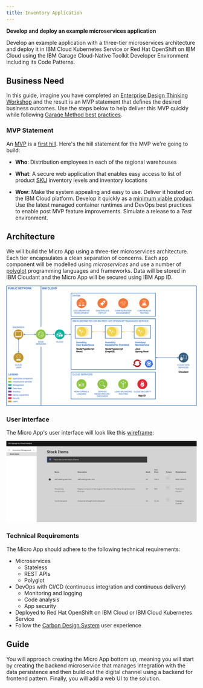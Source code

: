 ```yaml
---
title: Inventory Application
---
```


<!--- cSpell:ignore wireframe -->

**Develop and deploy an example microservices application**

Develop an example application with a three-tier microservices architecture and deploy it in IBM Cloud Kubernetes Service or Red Hat OpenShift on IBM Cloud using the IBM Garage Cloud-Native Toolkit Developer Environment including its Code Patterns.

## Business Need

In this guide, imagine you have completed an [Enterprise Design Thinking Workshop](https://www.ibm.com/garage/method/practices/think/enterprise-design-thinking/) and the result is an MVP statement that defines the desired business outcomes. Use the steps below to help deliver this MVP quickly while following [Garage Method best practices](https://www.ibm.com/garage/method/cloud/).

### MVP Statement

An [MVP](https://www.ibm.com/garage/method/practices/think/practice_minimum_viable_product/) is a [first hill](https://www.ibm.com/garage/method/practices/think/practice_hills/). Here's the hill statement for the MVP we're going to build:

- **Who**: Distribution employees in each of the regional warehouses

- **What**: A secure web application that enables easy access to list of product [SKU](https://en.wikipedia.org/wiki/Stock_keeping_unit) inventory levels and inventory locations

- **Wow**: Make the system appealing and easy to use. Deliver it hosted on the IBM Cloud platform. Develop it quickly as a [minimum viable product](https://www.ibm.com/garage/method/practices/think/practice_minimum_viable_product/). Use the latest managed container runtimes and DevOps best practices to enable post MVP feature improvements. Simulate a release to a _Test_ environment.

## Architecture

We will build the Micro App using a three-tier microservices architecture. Each tier encapsulates a clean separation of concerns. Each app component will be modelled using _microservices_ and use a number of [polyglot](https://searchsoftwarequality.techtarget.com/definition/polyglot-programming) programming languages and frameworks. Data will be stored in IBM Cloudant and the Micro App will be secured using IBM App ID.

![Architecture](../images/inventory-application/architecture.png)

### User interface

The Micro App's user interface will look like this [wireframe](https://www.ibm.com/garage/method/practices/think/practice_wireframes/):

![UI Design](../images/inventory-application/inventory-ui-design.png)

### Technical Requirements

The Micro App should adhere to the following technical requirements:

- Microservices
    - Stateless
    - REST APIs
    - Polyglot
- DevOps with CI/CD (continuous integration and continuous delivery)
    - Monitoring and logging
    - Code analysis
    - App security
- Deployed to Red Hat OpenShift on IBM Cloud or IBM Cloud Kubernetes Service
- Follow the [Carbon Design System](https://www.carbondesignsystem.com/) user experience

## Guide

You will approach creating the Micro App bottom up, meaning you will start by creating the backend microservice that manages integration with the data persistence and then build out the digital channel using a backend for frontend pattern. Finally, you will add a web UI to the solution.
